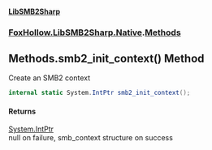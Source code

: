 #### [LibSMB2Sharp](index.md 'index')
### [FoxHollow.LibSMB2Sharp.Native](FoxHollow_LibSMB2Sharp_Native.md 'FoxHollow.LibSMB2Sharp.Native').[Methods](FoxHollow_LibSMB2Sharp_Native_Methods.md 'FoxHollow.LibSMB2Sharp.Native.Methods')
## Methods.smb2_init_context() Method
Create an SMB2 context  
```csharp
internal static System.IntPtr smb2_init_context();
```
#### Returns
[System.IntPtr](https://docs.microsoft.com/en-us/dotnet/api/System.IntPtr 'System.IntPtr')  
null on failure, smb_context structure on success

